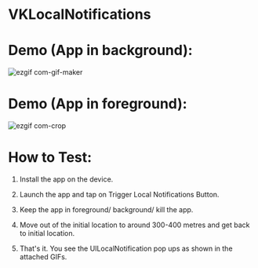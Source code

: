 # VKLocalNotifications

# Demo (App in background):

![ezgif com-gif-maker](https://user-images.githubusercontent.com/21070922/41287299-e7ae8482-6e5f-11e8-89c2-b27b4f878f9f.gif)

# Demo (App in foreground):

![ezgif com-crop](https://user-images.githubusercontent.com/21070922/41287438-523b0622-6e60-11e8-9ed4-2f68e7176ac2.gif)

# How to Test:

1) Install the app on the device.

2) Launch the app and tap on Trigger Local Notifications Button.

3) Keep the app in foreground/ background/ kill the app.

4) Move out of the initial location to around 300-400 metres and get back to initial location.

5) That's it. You see the UILocalNotification pop ups as shown in the attached GIFs.
